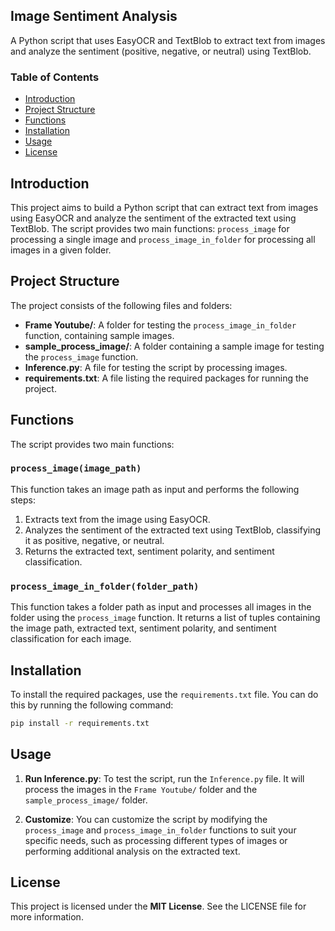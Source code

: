 ## Image Sentiment Analysis

A Python script that uses EasyOCR and TextBlob to extract text from images and analyze the sentiment (positive, negative, or neutral) using TextBlob.

### Table of Contents

- [Introduction](#introduction)
- [Project Structure](#project-structure)
- [Functions](#functions)
- [Installation](#installation)
- [Usage](#usage)
- [License](#license)

## Introduction

This project aims to build a Python script that can extract text from images using EasyOCR and analyze the sentiment of the extracted text using TextBlob. The script provides two main functions: `process_image` for processing a single image and `process_image_in_folder` for processing all images in a given folder.

## Project Structure

The project consists of the following files and folders:

- **Frame Youtube/**: A folder for testing the `process_image_in_folder` function, containing sample images.
- **sample_process_image/**: A folder containing a sample image for testing the `process_image` function.
- **Inference.py**: A file for testing the script by processing images.
- **requirements.txt**: A file listing the required packages for running the project.

## Functions

The script provides two main functions:

### `process_image(image_path)`

This function takes an image path as input and performs the following steps:

1. Extracts text from the image using EasyOCR.
2. Analyzes the sentiment of the extracted text using TextBlob, classifying it as positive, negative, or neutral.
3. Returns the extracted text, sentiment polarity, and sentiment classification.

### `process_image_in_folder(folder_path)`

This function takes a folder path as input and processes all images in the folder using the `process_image` function. It returns a list of tuples containing the image path, extracted text, sentiment polarity, and sentiment classification for each image.

## Installation

To install the required packages, use the `requirements.txt` file. You can do this by running the following command:

```bash
pip install -r requirements.txt
```

## Usage

1. **Run Inference.py**: To test the script, run the `Inference.py` file. It will process the images in the `Frame Youtube/` folder and the `sample_process_image/` folder.

2. **Customize**: You can customize the script by modifying the `process_image` and `process_image_in_folder` functions to suit your specific needs, such as processing different types of images or performing additional analysis on the extracted text.

## License

This project is licensed under the **MIT License**. See the LICENSE file for more information.